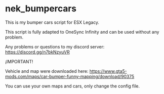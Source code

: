 # nek_bumpercars

This is my bumper cars script for ESX Legacy.

This script is fully adapted to OneSync Infinity and can be used without any problem.

Any problems or questions to my discord server: https://discord.gg/n7bkNzyuVR

¡IMPORTANT!

Vehicle and map were downloaded here: https://www.gta5-mods.com/maps/car-bumper-funny-mapping/download/90375

You can use your own maps and cars, only change the config file.
